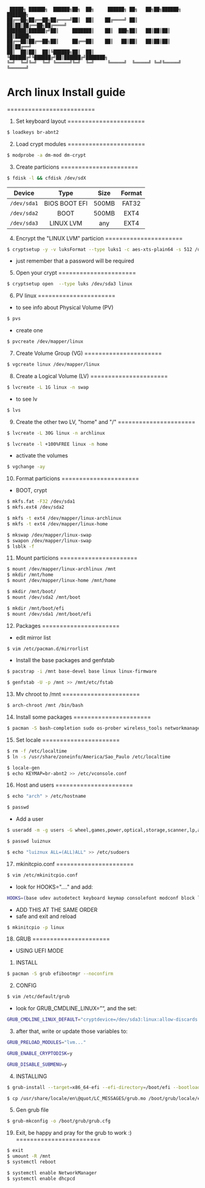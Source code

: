 ```
 █████╗ ██████╗  ██████╗██╗  ██╗     ██████╗ ██╗   ██╗██╗██████╗ ███████╗
██╔══██╗██╔══██╗██╔════╝██║  ██║    ██╔════╝ ██║   ██║██║██╔══██╗██╔════╝
███████║██████╔╝██║     ███████║    ██║  ███╗██║   ██║██║██║  ██║█████╗
██╔══██║██╔══██╗██║     ██╔══██║    ██║   ██║██║   ██║██║██║  ██║██╔══╝
██║  ██║██║  ██║╚██████╗██║  ██║    ╚██████╔╝╚██████╔╝██║██████╔╝███████╗
╚═╝  ╚═╝╚═╝  ╚═╝ ╚═════╝╚═╝  ╚═╝     ╚═════╝  ╚═════╝ ╚═╝╚═════╝ ╚══════╝
```

# Arch linux Install guide
=========================



1. Set keyboard layout
======================
``` bash
$ loadkeys br-abnt2
```


2. Load crypt modules
======================
```bash
$ modprobe -a dm-mod dm-crypt
```



3. Create particions
======================

```bash
$ fdisk -l && cfdisk /dev/sdX
```
|Device       |Type           | Size     | Format   |
| ----------- |:-------------:|:--------:|:--------:|
| `/dev/sda1` | BIOS BOOT EFI | 500MB    |FAT32     |
| `/dev/sda2` | BOOT          | 500MB    |EXT4      |
| `/dev/sda3` | LINUX LVM     |  any     |EXT4      |


4. Encrypt the "LINUX LVM" particion
======================

```bash
$ cryptsetup -y -v luksFormat --type luks1 -c aes-xts-plain64 -s 512 /dev/sda3
```

* just remember that a password will be required


5. Open your crypt
======================

```bash
$ cryptsetup open  --type luks /dev/sda3 linux
```

6. PV linux
======================

* to see info about Physical Volume (PV)

```bash
$ pvs
```

* create one

```bash
$ pvcreate /dev/mapper/linux
```


7. Create Volume Group (VG)
======================


```bash
$ vgcreate linux /dev/mapper/linux
```


8. Create a Logical Volume (LV)
======================

```bash
$ lvcreate -L 1G linux -n swap
```

* to see lv

```bash
$ lvs
```


9. Create the other two LV, "home" and "/"
======================

```bash
$ lvcreate -L 30G linux -n archlinux

$ lvcreate -l +100%FREE linux -n home
```

* activate the volumes

```bash
$ vgchange -ay
```


10. Format particions
======================

* BOOT, crypt

```bash
$ mkfs.fat -F32 /dev/sda1
$ mkfs.ext4 /dev/sda2

$ mkfs -t ext4 /dev/mapper/linux-archlinux
$ mkfs -t ext4 /dev/mapper/linux-home

$ mkswap /dev/mapper/linux-swap
$ swapon /dev/mapper/linux-swap
$ lsblk -f
```


11. Mount particions
======================

```bash
$ mount /dev/mapper/linux-archlinux /mnt
$ mkdir /mnt/home
$ mount /dev/mapper/linux-home /mnt/home

$ mkdir /mnt/boot/
$ mount /dev/sda2 /mnt/boot

$ mkdir /mnt/boot/efi
$ mount /dev/sda1 /mnt/boot/efi
```


12. Packages
======================

* edit mirror list

```bash
$ vim /etc/pacman.d/mirrorlist
```

* Install the base packages and genfstab

```bash
$ pacstrap -i /mnt base-devel base linux linux-firmware

$ genfstab -U -p /mnt >> /mnt/etc/fstab
```


13. Mv chroot to /mnt
======================

```bash
$ arch-chroot /mnt /bin/bash
```


14. Install some packages
======================

```bash
$ pacman -S bash-completion sudo os-prober wireless_tools networkmanager  network-manager-applet mtools vim  wpa_supplicant dosfstools  dialog lvm2  linux-headers ntfs-3g --noconfirm
```


15. Set locale
======================

```bash
$ rm -f /etc/localtime
$ ln -s /usr/share/zoneinfo/America/Sao_Paulo /etc/localtime

$ locale-gen
$ echo KEYMAP=br-abnt2 >> /etc/vconsole.conf
```


16. Host and users
======================

```bash
$ echo "arch" > /etc/hostname

$ passwd
```

* Add a user

```bash
$ useradd -m -g users -G wheel,games,power,optical,storage,scanner,lp,audio,video -s /bin/bash luiznux

$ passwd luiznux

$ echo "luiznux ALL=(ALL)ALL" >> /etc/sudoers
```

17. mkinitcpio.conf
======================

```bash
$ vim /etc/mkinitcpio.conf
```

* look for HOOKS="...." and add:

```bash
HOOKS=(base udev autodetect keyboard keymap consolefont modconf block lvm2 encrypt filesystems fsck)
```
* ADD THIS AT THE SAME ORDER
* safe and exit and reload

```bash
$ mkinitcpio -p linux
```


18. GRUB
======================

* USING UEFI MODE

1. INSTALL
```bash
$ pacman -S grub efibootmgr --noconfirm
```

2. CONFIG

```bash
$ vim /etc/default/grub
```

* look for   GRUB_CMDLINE_LINUX=”“, and the set:

```bash
GRUB_CMDLINE_LINUX_DEFAULT="cryptdevice=/dev/sda3:linux:allow-discards quiet splash pci=nomsi"
```

3. after that, write or update those variables to:
```bash
GRUB_PRELOAD_MODULES="lvm..."

GRUB_ENABLE_CRYPTODISK=y

GRUB_DISABLE_SUBMENU=y
```

4. INSTALLING

```bash
$ grub-install --target=x86_64-efi --efi-directory=/boot/efi --bootloader-id=grub --recheck

$ cp /usr/share/locale/en\@quot/LC_MESSAGES/grub.mo /boot/grub/locale/en.mo
```


5. Gen grub file

```bash
$ grub-mkconfig -o /boot/grub/grub.cfg
```

19. Exit, be happy and pray for the grub to work :)
========================

```bash
$ exit
$ umount -R /mnt
$ systemctl reboot

$ systemctl enable NetworkManager
$ systemctl enable dhcpcd
```
